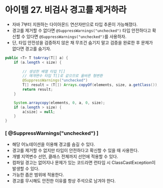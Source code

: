 # 아이템 27. 비검사 경고를 제거하라

* 자바 7부터 지원하는 다이아몬드 연산자만으로 타입 추론이 가능해졌다.
* 경고를 제거할 수 없다면 `@SuppressWarnings("unchecked")` 타입 안전하다고 확신할 수 있다면 `@SuppressWarnings("unchecked")`를 사용하자.
* 단, 타입 안전성을 검증하지 않은 채 무조건 숨기지 말고 검증을 완료한 후 문제가 없다면 경고를 숨기자.

```java
public <T> T toArray(T[] a) {
	if (a.length < size) {
		
		// 생성한 배열 타입 T[]
        // 매개변수 타입 T[]로 같으므로 올바른 형변환
		@SuppressWarnings("unchecked")
		T[] result = (T[]) Arrays.copyOf(elements, size, a.getClass());
		return result;
	}

	System.arraycopy(elements, 0, a, 0, size);
	if (a.length > size) {
		a[size] = null;
	}
}
```

### [ @SuppressWarnings("unchecked") ]

* 해당 어노테이션을 이용해 경고를 숨길 수 있다.
* 경고를 제거할 수 없지만 타입이 안전하다고 확신할 수 있을 때 사용한다.
* 개별 지역변수 선언, 클래스 전체까지 선언에 적용할 수 있다.
* 컴파일 경고는 없어지나 문제가 있는 코드라면 런타임 시 ClassCastException이 발생할 수 있다.
* 가능한 좁은 범위에 적용한다.
* 경고를 무시해도 안전한 이유를 항상 주석으로 남겨야 한다.